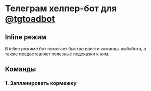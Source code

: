 # Телеграм хелпер-бот для [@tgtoadbot](https://t.me/tgtoadbot)

## Inline режим
В inline режиме бот помогает быстро ввести команды жабабота, а также предоставляет полезные подсказки к ним.

## Команды
### 1. Запланировать кормежку

